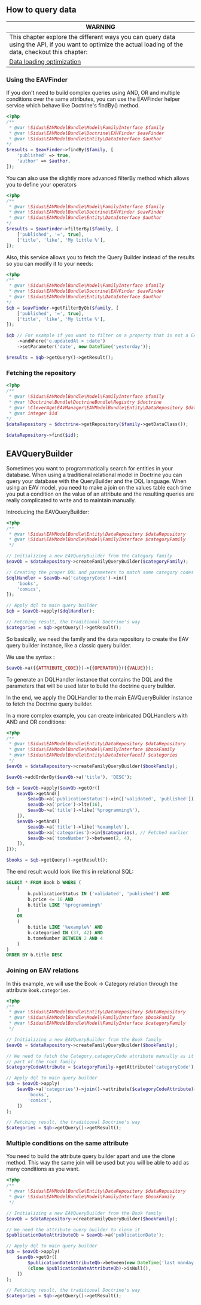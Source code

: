 ## How to query data

| WARNING |
| ------- |
| This chapter explore the different ways you can query data using the API, if you want to optimize the actual loading of the data, checkout this chapter: |
| [Data loading optimization](07.2-query-optimization.md) |

### Using the EAVFinder

If you don't need to build complex queries using AND, OR and multiple conditions over the same attributes, you can use
the EAVFinder helper service which behave like Doctrine's findBy() method.

````php
<?php
/**
 * @var \Sidus\EAVModelBundle\Model\FamilyInterface $family
 * @var \Sidus\EAVModelBundle\Doctrine\EAVFinder $eavFinder
 * @var \Sidus\EAVModelBundle\Entity\DataInterface $author
*/
$results = $eavFinder->findBy($family, [
    'published' => true,
    'author' => $author,
]);
````

You can also use the slightly more advanced filterBy method which allows you to define your operators

````php
<?php
/**
 * @var \Sidus\EAVModelBundle\Model\FamilyInterface $family
 * @var \Sidus\EAVModelBundle\Doctrine\EAVFinder $eavFinder
 * @var \Sidus\EAVModelBundle\Entity\DataInterface $author
*/
$results = $eavFinder->filterBy($family, [
    ['published', '=', true],
    ['title', 'like', 'My little %'],
]);
````

Also, this service allows you to fetch the Query Builder instead of the results so you can modify it to your needs:

````php
<?php
/**
 * @var \Sidus\EAVModelBundle\Model\FamilyInterface $family
 * @var \Sidus\EAVModelBundle\Doctrine\EAVFinder $eavFinder
 * @var \Sidus\EAVModelBundle\Entity\DataInterface $author
*/
$qb = $eavFinder->getFilterByQb($family, [
    ['published', '=', true],
    ['title', 'like', 'My little %'],
]);

$qb // For example if you want to filter on a property that is not a EAV attribute:
    ->andWhere('e.updatedAt > :date')
    ->setParameter('date', new DateTime('yesterday'));

$results = $qb->getQuery()->getResult();
````

### Fetching the repository

````php
<?php
/**
 * @var \Sidus\EAVModelBundle\Model\FamilyInterface $family
 * @var \Doctrine\Bundle\DoctrineBundle\Registry $doctrine
 * @var \CleverAge\EAVManager\EAVModelBundle\Entity\DataRepository $dataRepository
 * @var integer $id
*/
$dataRepository = $doctrine->getRepository($family->getDataClass());

$dataRepository->find($id);
````

## EAVQueryBuilder

Sometimes you want to programmatically search for entities in your database.
When using a traditional relational model in Doctrine you can query your database
with the QueryBuilder and the DQL language.
When using an EAV model, you need to make a join on the values table each time you
put a condition on the value of an attribute and the resulting queries are really
complicated to write and to maintain manually.

Introducing the EAVQueryBuilder:

````php
<?php
/**
 * @var \Sidus\EAVModelBundle\Entity\DataRepository $dataRepository
 * @var \Sidus\EAVModelBundle\Model\FamilyInterface $categoryFamily
 */

// Initializing a new EAVQueryBuilder from the Category family
$eavQb = $dataRepository->createFamilyQueryBuilder($categoryFamily);

// Creating the proper DQL and parameters to match some category codes
$dqlHandler = $eavQb->a('categoryCode')->in([
    'books',
    'comics',
]);

// Apply dql to main query builder
$qb = $eavQb->apply($dqlHandler);

// Fetching result, the traditional Doctrine's way
$categories = $qb->getQuery()->getResult();
````

So basically, we need the family and the data repository to create the EAV
query builder instance, like a classic query builder.

We use the syntax :
````php
$eavQb->a({{ATTRIBUTE_CODE}})->{{OPERATOR}}({{VALUE}});
````
To generate an DQLHandler instance that contains the DQL and the parameters that
will be used later to build the doctrine query builder.

In the end, we apply the DQLHandler to the main EAVQueryBuilder instance to fetch
the Doctrine query builder.

In a more complex example, you can create imbricated DQLHandlers with AND and OR
conditions:

````php
<?php
/**
 * @var \Sidus\EAVModelBundle\Entity\DataRepository $dataRepository
 * @var \Sidus\EAVModelBundle\Model\FamilyInterface $bookFamily
 * @var \Sidus\EAVModelBundle\Entity\DataInterface[] $categories
 */
$eavQb = $dataRepository->createFamilyQueryBuilder($bookFamily);

$eavQb->addOrderBy($eavQb->a('title'), 'DESC');

$qb = $eavQb->apply($eavQb->getOr([
    $eavQb->getAnd([
        $eavQb->a('publicationStatus')->in(['validated', 'published']),
        $eavQb->a('price')->lte(16),
        $eavQb->a('title')->like('%programming%'),
    ]),
    $eavQb->getAnd([
        $eavQb->a('title')->like('%example%'),
        $eavQb->a('categories')->in($categories), // Fetched earlier
        $eavQb->a('tomeNumber')->between(2, 4),
    ]),
]));

$books = $qb->getQuery()->getResult();
````

The end result would look like this in relational SQL:

````sql
SELECT * FROM Book b WHERE (
    (
        b.publicationStatus IN ('validated', 'published') AND
        b.price <= 16 AND
        b.title LIKE '%programming%'
    )
    OR
    (
        b.title LIKE '%example%' AND
        b.categoried IN (37, 42) AND
        b.tomeNumber BETWEEN 2 AND 4
    )
)
ORDER BY b.title DESC
````

### Joining on EAV relations

In this example, we will use the Book -> Category relation through the attribute
 ````Book.categories````.

````php
<?php
/**
 * @var \Sidus\EAVModelBundle\Entity\DataRepository $dataRepository
 * @var \Sidus\EAVModelBundle\Model\FamilyInterface $bookFamily
 * @var \Sidus\EAVModelBundle\Model\FamilyInterface $categoryFamily
 */

// Initializing a new EAVQueryBuilder from the Book family
$eavQb = $dataRepository->createFamilyQueryBuilder($bookFamily);

// We need to fetch the Category.categoryCode attribute manually as it's not
// part of the root family
$categoryCodeAttribute = $categoryFamily->getAttribute('categoryCode');

// Apply dql to main query builder
$qb = $eavQb->apply(
    $eavQb->a('categories')->join()->attribute($categoryCodeAttribute)->in([
        'books',
        'comics',
    ])
);

// Fetching result, the traditional Doctrine's way
$categories = $qb->getQuery()->getResult();
````

### Multiple conditions on the same attribute

You need to build the attribute query builder apart and use the clone method.
This way the same join will be used but you will be able to add as many conditions as you want.

````php
<?php
/**
 * @var \Sidus\EAVModelBundle\Entity\DataRepository $dataRepository
 * @var \Sidus\EAVModelBundle\Model\FamilyInterface $bookFamily
 */

// Initializing a new EAVQueryBuilder from the Book family
$eavQb = $dataRepository->createFamilyQueryBuilder($bookFamily);

// We need the attribute query builder to clone it
$publicationDateAttributeQb = $eavQb->a('publicationDate');

// Apply dql to main query builder
$qb = $eavQb->apply(
    $eavQb->getOr([
        $publicationDateAttributeQb->between(new DateTime('last monday'), new DateTime()),
        (clone $publicationDateAttributeQb)->isNull(),
    ])
);

// Fetching result, the traditional Doctrine's way
$categories = $qb->getQuery()->getResult();
````
